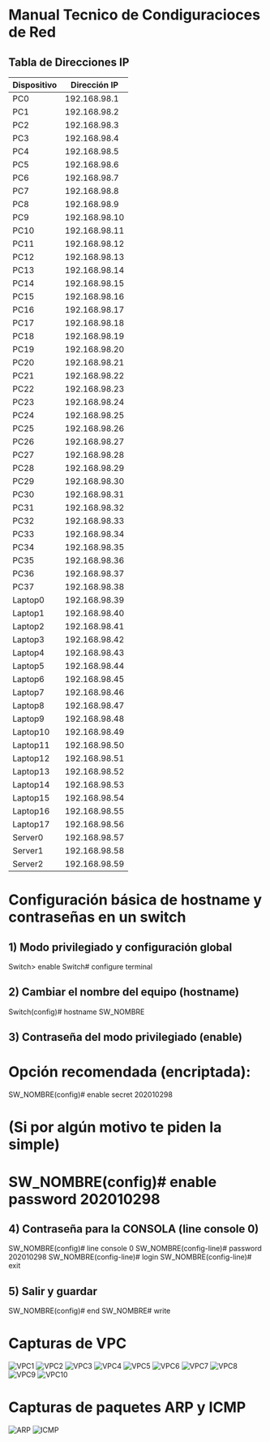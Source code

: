 # Manual Tecnico de Condiguracioces de Red
## Tabla de Direcciones IP
	
| Dispositivo       | Dirección IP   |
|-------------------|----------------|
| PC0               | 192.168.98.1   |
| PC1               | 192.168.98.2   |
| PC2               | 192.168.98.3   |
| PC3               | 192.168.98.4   |
| PC4               | 192.168.98.5   |
| PC5               | 192.168.98.6   |
| PC6               | 192.168.98.7   |
| PC7               | 192.168.98.8   |
| PC8               | 192.168.98.9   |
| PC9               | 192.168.98.10  |
| PC10              | 192.168.98.11  |
| PC11              | 192.168.98.12  |
| PC12              | 192.168.98.13  |
| PC13              | 192.168.98.14  |
| PC14              | 192.168.98.15  |
| PC15              | 192.168.98.16  |
| PC16              | 192.168.98.17  |
| PC17              | 192.168.98.18  |
| PC18              | 192.168.98.19  |
| PC19              | 192.168.98.20  |
| PC20              | 192.168.98.21  |
| PC21              | 192.168.98.22  |
| PC22              | 192.168.98.23  |
| PC23              | 192.168.98.24  |
| PC24              | 192.168.98.25  |
| PC25              | 192.168.98.26  |
| PC26              | 192.168.98.27  |
| PC27              | 192.168.98.28  |
| PC28              | 192.168.98.29  |
| PC29              | 192.168.98.30  |
| PC30              | 192.168.98.31  |
| PC31              | 192.168.98.32  |
| PC32              | 192.168.98.33  |
| PC33              | 192.168.98.34  |
| PC34              | 192.168.98.35  |
| PC35              | 192.168.98.36  |
| PC36              | 192.168.98.37  |
| PC37              | 192.168.98.38  |
| Laptop0           | 192.168.98.39  |
| Laptop1           | 192.168.98.40  |
| Laptop2           | 192.168.98.41  |
| Laptop3           | 192.168.98.42  |
| Laptop4           | 192.168.98.43  |
| Laptop5           | 192.168.98.44  |
| Laptop6           | 192.168.98.45  |
| Laptop7           | 192.168.98.46  |
| Laptop8           | 192.168.98.47  |
| Laptop9           | 192.168.98.48  |
| Laptop10          | 192.168.98.49  |
| Laptop11          | 192.168.98.50  |
| Laptop12          | 192.168.98.51  |
| Laptop13          | 192.168.98.52  |
| Laptop14          | 192.168.98.53  |
| Laptop15          | 192.168.98.54  |
| Laptop16          | 192.168.98.55  |
| Laptop17          | 192.168.98.56  |
| Server0           | 192.168.98.57  |
| Server1           | 192.168.98.58  |
| Server2           | 192.168.98.59  |

# Configuración básica de hostname y contraseñas en un switch

## 1) Modo privilegiado y configuración global
Switch> enable
Switch# configure terminal

## 2) Cambiar el nombre del equipo (hostname)
Switch(config)# hostname SW_NOMBRE

## 3) Contraseña del modo privilegiado (enable)
# Opción recomendada (encriptada):
SW_NOMBRE(config)# enable secret 202010298
# (Si por algún motivo te piden la simple)
# SW_NOMBRE(config)# enable password 202010298

## 4) Contraseña para la CONSOLA (line console 0)
SW_NOMBRE(config)# line console 0
SW_NOMBRE(config-line)# password 202010298
SW_NOMBRE(config-line)# login
SW_NOMBRE(config-line)# exit

## 5) Salir y guardar
SW_NOMBRE(config)# end
SW_NOMBRE# write


# Capturas de VPC

![VPC1](https://github.com/seb4sr/Redes1_2S_2025_202010298/blob/main/Images/vpc1.png)
![VPC2](https://github.com/seb4sr/Redes1_2S_2025_202010298/blob/main/Images/vpc2.png)
![VPC3](https://github.com/seb4sr/Redes1_2S_2025_202010298/blob/main/Images/vpc3.png)
![VPC4](https://github.com/seb4sr/Redes1_2S_2025_202010298/blob/main/Images/vpc4.png)
![VPC5](https://github.com/seb4sr/Redes1_2S_2025_202010298/blob/main/Images/vpc5.png)
![VPC6](https://github.com/seb4sr/Redes1_2S_2025_202010298/blob/main/Images/vpc6.png)
![VPC7](https://github.com/seb4sr/Redes1_2S_2025_202010298/blob/main/Images/vpc7.png)
![VPC8](https://github.com/seb4sr/Redes1_2S_2025_202010298/blob/main/Images/vp8.png)
![VPC9](https://github.com/seb4sr/Redes1_2S_2025_202010298/blob/main/Images/vpc9.png)
![VPC10](https://github.com/seb4sr/Redes1_2S_2025_202010298/blob/main/Images/vpc10.png)


# Capturas de paquetes ARP y ICMP

![ARP](https://github.com/seb4sr/Redes1_2S_2025_202010298/blob/main/Images/armipc1.png)
![ICMP](https://github.com/seb4sr/Redes1_2S_2025_202010298/blob/main/Images/armipc2.png)


